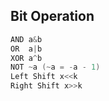 ## Bit Operation
```cpp
AND a&b
OR  a|b
XOR a^b
NOT ~a (~a = -a - 1)
Left Shift x<<k
Right Shift x>>k
```

